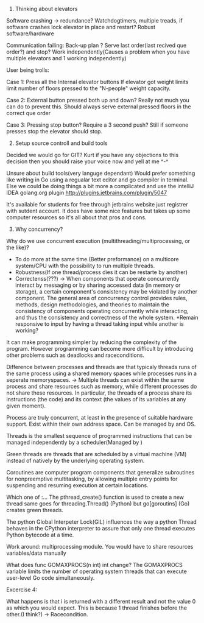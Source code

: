1. Thinking about elevators

Software crashing -> redundance? Watchdogtimers, multiple treads, if software crashes lock elevator in place and restart? Robust software/hardware

Communication failing:
Back-up plan ? Serve last order(last recived que order?) and stop? Work independently(Causes a problem when you have multiple elevators and 1 working independently)

User being trolls:

Case 1: Press all the Internal elevator buttons
If elevator got weight limits limit number of floors pressed to the "N-people" weight capacity.

Case 2: External button pressed both up and down?
Really not much you can do to prevent this. Should always serve external pressed floors in the correct que order

Case 3: Pressing stop button?
Require a 3 second push? Still if someone presses stop the elevator should stop.

2. Setup source controll and build tools

Decided we would go for GIT? Kurt if you have any objections to this decision then you should raise your voice now and yell at me ^-^

Unsure about build tools(very languge dependant) Would prefer something like writing in Go using a regualar text editor and go compiler in terminal. Else we could be doing things a bit more a complicated and use the intelliJ  IDEA golang.org plugin
http://plugins.jetbrains.com/plugin/5047

It's available for students for free through jetbrains website just registrer with sutdent account. It does have some nice features but takes up some computer resources so it's all about that pros and cons.

3. Why concurrency?

Why do we use concurrent execution (multithreading/multiprocessing, or the like)?

* To do more at the same time.(Better preformance) on a multicore system/CPU with the possibility to run multiple threads.
* Robustness(If one thread/process dies it can be restarte by another)
* Correctenss(???) -> When components that operate concurrently interact by messaging or by sharing accessed data (in memory or storage), a certain component's consistency may be violated by another component. The general area of concurrency control provides rules, methods, design methodologies, and theories to maintain the consistency of components operating concurrently while interacting, and thus the consistency and correctness of the whole system.
*Remain responsive to input by having a thread taking input while another is working?

It can make programming simpler by reducing the complexity of the program. However programming can become more difficult by introducing other problems such as deadlocks and raceconditions.

Difference between processes and threads are that typicaly threads runs of the same process using a shared memory spaces while processes runs in a seperate memoryspaces.
-> Multiple threads can exist within the same process and share resources such as memory, while different processes do not share these resources. In particular, the threads of a process share its instructions (the code) and its context (the values of its variables at any given moment).



Process are truly concurrent, at least in the presence of suitable hardware support. Exist within their own address space. Can be managed by and OS.

Threads is the smallest sequence of programmed instructions that can be managed independently by a scheduler(Managed by )

Green threads are threads that are scheduled by a virtual machine (VM) instead of natively by the underlying operating system.

Coroutines are computer program components that generalize subroutines for nonpreemptive multitasking, by allowing multiple entry points for suspending and resuming execution at certain locations.

Which one of :...
The pthread_create() function is used to create a new thread same goes for threading.Thread() (Python) but go[goroutins] (Go) creates green threads.

The python Global Interpeter Lock(GIL) influences the way a python Thread behaves in the CPython interpreter to assure that only one thread executes Python bytecode at a time.

Work around:
multiprocessing module.
You would have to share resources variables/data manually


What does func GOMAXPROCS(n int) int change?
	The GOMAXPROCS variable limits the number of operating system threads that can execute user-level Go code simultaneously.

Excercise 4:

What happens is that i is returned with a different result and not the value 0 as which you would expect. This is because 1 thread finishes before the other.(I think?) -> Racecondition.


